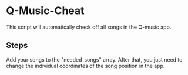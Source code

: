 # Q-Music-Cheat
This script will automatically check off all songs in the Q-music app.

## Steps
Add your songs to the "needed_songs" array.
After that, you just need to change the individual coordinates of the song position in the app.
